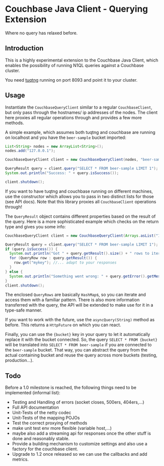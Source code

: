 Couchbase Java Client - Querying Extension
==========================================
Where no query has relaxed before.

Introduction
------------
This is a highly experimental extension to the Couchbase Java Client, which enables the possibility of running
N1QL queries against a Couchbase cluster.

You need [tuqtng](https://github.com/couchbaselabs/tuqtng) running on port 8093 and point it to your cluster.

Usage
-----
Instantiate the `CouchbaseQueryClient` similar to a regular `CouchbaseClient`, but only pass through the hostnames/
ip addresses of the nodes. The client here proxies all regular operations through and provides a few more methods.

A simple example, which assumes both tuqtng and couchbase are running on localhost and you have the `beer-sample`
bucket imported:

```java
List<String> nodes = new ArrayList<String>();
nodes.add("127.0.0.1");

CouchbaseQueryClient client = new CouchbaseQueryClient(nodes, "beer-sample", "");

QueryResult query = client.query("SELECT * FROM beer-sample LIMIT 1");
System.out.println("Success: " + query.isSuccess());

client.shutdown();
```

If you want to have tuqtng and couchbase running on different machines, use the constructor which allows you to pass in
two distinct lists for those (see API docs). Note that this library proxies all `CouchbaseClient` operations through!

The `QueryResult` object contains different properties based on the result of the query. Here is a more sophisticated
example which checks on the return type and gives you some info:

```java
CouchbaseQueryClient client = new CouchbaseQueryClient(Arrays.asList("127.0.0.1"), "beer-sample", "");

QueryResult query = client.query("SELECT * FROM beer-sample LIMIT 1");
if (query.isSuccess()) {
  System.out.println("Got " + query.getResult().size() + " rows to iterate").
  for (QueryRow row : query.getResult()) {
    row.get("mykey"); //... adapt to your responses
  }
} else {
  System.out.println("Something went wrong: " + query.getError().getMessage());
}
client.shutdown();
```

The enclosed `QueryRows` are basically `HashMap`s, so you can iterate and access them with a familiar pattern. There is
also more information transferred with the query, the API will be extended to make use for it in a type-safe manner.

If you want to work with the future, use the `asyncQuery(String)` method as before. This returns a `HttpFuture` on which
you can react.

Finally, you can use the `{bucket}` key in your query to let it automatically replace it with the bucket connected. So,
the query `SELECT * FROM {bucket}` will be translated into `SELECT * FROM beer-sample` if you are connected to the
`beer-sample` bucket. That way, you can abstract the query from the actual containing bucket and reuse the query across
more buckets (testing, production...).

Todo
----
Before a 1.0 milestone is reached, the following things need to be implemented (informal list):
- Testing and Handling of errors (socket closes, 500ers, 404ers,...)
- Full API documentation
- Unit-Tests of the netty codec
- Unit-Tests of the mapping POJOs
- Test the correct proxying of methods
- make unit test env more flexible (variable host,...)
- maybe also add a streaming api for responses once the other stuff is done and reasonably stable.
- Provide a building mechanism to customize settings and also use a factory for the couchbase client.
- Upgrade to 1.2 once released so we can use the callbacks and add metrics.